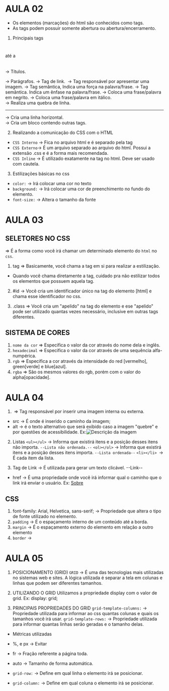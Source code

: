 # AULA 02
- Os elementos (marcações) do html são conhecidos como tags.
- As tags podem possuir somente abertura ou abertura/encerramento.

1. Principais tags
<h1></h1> até a <h6></h6> -> Títulos.
<p></p> -> Parágrafos.
<a></a> -> Tag de link.
<img> -> Tag responsável por apresentar uma imagem.
<strong></strong> -> Tag semântica, Indica uma força na palavra/frase.
<em></em> -> Tag semântica. Indica um ênfase na palavra/frase.
<b></b> -> Coloca uma frase/palavra em negrito.
<i></i> -> Coloca uma frase/palavra em itálico.
<br> -> Realiza uma quebra de linha.
<hr> -> Cria uma linha horizontal.
<div></div> -> Cria um bloco contendo outras tags.

2. Realizando a comunicação do CSS com o HTML
- `CSS Interno` -> Fica no arquivo html e é separado pela tag <style></style>
- `CSS Externo`-> É um arquivo separado ao arquivo do html. Possui a extensão .css e é a forma mais recomendada.
- `CSS Inline` -> É utilizado exatamente na tag no html. Deve ser usado com cautela.

3. Estilizações básicas no css
- `color:` -> Irá colocar uma cor no texto
- `background:` -> Irá colocar uma cor de preenchimento no fundo do elemento.
- `font-size:` -> Altera o tamanho da fonte

# AULA 03
## SELETORES NO CSS
=> É a forma como você irá chamar um determinado elemento do `html` no `css`.
1. tag => Basicamente, você chama a tag em si para realizar a estilização.
* Quando você chama diretamente a tag, cuidado pra não estilizar todos os elementos que possuem aquela tag.

2. #id -> Você cria um identificador único na tag do elemento [html] e chama esse identificador no css.

3. .class => Você cria um "apelido" na tag do elemento e ese "apelido" pode ser utilizado quantas vezes necessário,
inclusive em outras tags diferentes.

## SISTEMA DE CORES
1. `nome da cor` => Especifica o valor da cor através do nome dela e inglês.
2. `hexadecimal` => Especifica o valor da cor através de uma sequência alfa-numpérica.
3. `rgb` => Especifica a cor através da intensidade do red [vermelho], green[verde] e blue[azul].
4. `rgba` => São os mesmos valores do rgb, porém com o valor do alpha[opacidade].

# AULA 04
1. <img> => Tag responsável por inserir uma imagem interna ou externa.
- src -> É onde é inserido o caminho da imagem;
- alt -> é o texto alternativo que será exibido caso a imagem "quebre" e por questões de acessibilidade.
Ex:<img src="caminho_da_imagem" alt="Descrição da imagem">

2. Listas 
`<ul></ul>` -> Informa que existirá itens e a posição desses itens não importa. `--Lista não ordenada.--`
`<ol></ol>` -> Informa que existirá itens e a posição desses itens importa. `--Lista ordenada--`
`<li></li> `-> É cada item da lista.

3. Tag de Link
<a></a> -> É utilizada para gerar um texto clicável. --Link--
- href -> É uma propriedade onde você irá informar qual o caminho que o link irá enviar o usuário.
Ex: <a href="caminho_do_link">Sobre</a>

## CSS
1. font-family: Arial, Helvetica, sans-serif; -> Propriedade que altera o tipo de fonte utilizado no elemento.
2. `padding` -> É o espaçamento interno de um conteúdo até a borda.
3. `margin` -> É o espaçamento externo do elemento em relação a outro elemento
4. `border` -> 

# AULA 05

1. POSICIONAMENTO (GRID)
`GRID` -> É uma das tecnologias mais utilizadas no sistemas web e sites. A lógica utilizada é separar a tela em
colunas e linhas que podem ser diferentes tamanhos.

2. UTILIZANDO O GRID
Utilizamos a propriedade display com o valor de grid.
Ex: display: grid;

3. PRINCIPAIS PROPRIEDADES DO GRID
`grid-template-columns:` -> Propriedade utilizada para informar ao css quantas colunas e quais os tamanhos você irá usar.
`grid-template-rows:` -> Propriedade utilizada para informar quantas linhas serão geradas e o tamanho delas.
* Métricas utilizadas
- %, e px -> Evitar
- fr -> Fração referente a página toda.
- auto -> Tamanho de forma automática.

- `grid-row:` -> Define em qual linha o elemento irá se posicionar.
- `grid-column:` -> Define em qual coluna o elemento irá se posicionar.
